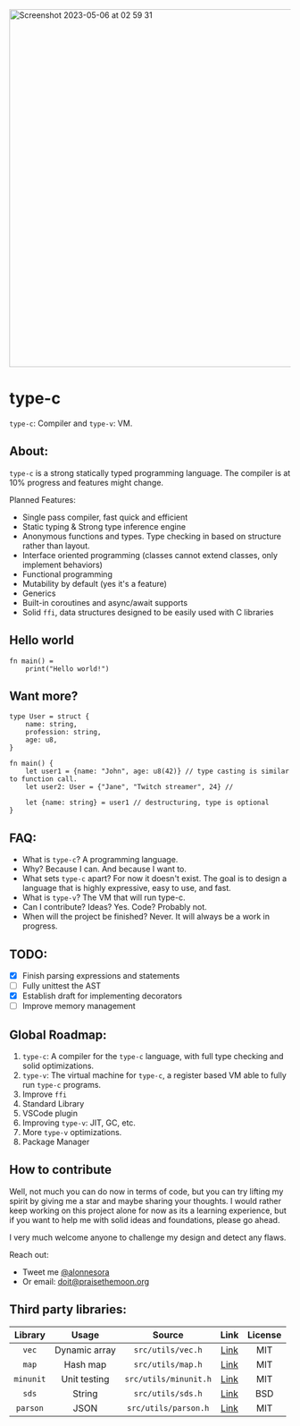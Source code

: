 

<img width="640" alt="Screenshot 2023-05-06 at 02 59 31" src="https://user-images.githubusercontent.com/22145460/236589829-4ddbb4e4-1c34-4a98-95ca-3e618c637fb0.png">

type-c
===
`type-c`: Compiler and `type-v`: VM.

## About:
`type-c` is a strong statically typed programming language. 
The compiler is at 10% progress and features  might change.

Planned Features:
- Single pass compiler, fast quick and efficient
- Static typing & Strong type inference engine
- Anonymous functions and types. Type checking in based on structure rather than layout. 
- Interface oriented programming (classes cannot extend classes, only implement behaviors)
- Functional programming
- Mutability by default (yes it's a feature)
- Generics
- Built-in coroutines and async/await supports
- Solid `ffi`, data structures designed to be easily used with C libraries


## Hello world
```
fn main() =
    print("Hello world!")
```

## Want more?
```
type User = struct {
    name: string,
    profession: string,
    age: u8,
}

fn main() {
    let user1 = {name: "John", age: u8(42)} // type casting is similar to function call.
    let user2: User = {"Jane", "Twitch streamer", 24} // 
    
    let {name: string} = user1 // destructuring, type is optional
}
```

## FAQ:
- What is `type-c`? A programming language.
- Why? Because I can. And because I want to.
- What sets `type-c` apart? For now it doesn't exist. The goal is to design a language that is highly expressive, easy to use, and fast.
- What is `type-v`? The VM that will run type-c.
- Can I contribute? Ideas? Yes. Code? Probably not.
- When will the project be finished? Never. It will always be a work in progress.

## TODO:
- [x] Finish parsing expressions and statements
- [ ] Fully unittest the AST
- [x] Establish draft for implementing decorators
- [ ] Improve memory management

## Global Roadmap:
1. `type-c`: A compiler for the `type-c` language, with full type checking and solid optimizations.
2. `type-v`: The virtual machine for `type-c`, a register based VM able to fully run `type-c` programs.
3. Improve `ffi`
4. Standard Library
5. VSCode plugin
6. Improving `type-v`: JIT, GC, etc.
7. More `type-v` optimizations.
8. Package Manager

## How to contribute
Well, not much you can do now in terms of code, but you can try lifting my spirit by giving me a star and maybe sharing your thoughts.
I would rather keep working on this project alone for now as its a learning experience, but if you want to help me
with solid ideas and foundations, please go ahead.

I very much welcome anyone to challenge my design and detect any flaws.

Reach out:
- Tweet me [@alonnesora](https://twitter.com/alonnesora) 
- Or email: doit@praisethemoon.org

## Third party libraries:

|  Library  |     Usage     |        Source         | Link | License |
|:---------:|:-------------:|:---------------------:| :---: |:-------:|
|   `vec`   | Dynamic array |   `src/utils/vec.h`   | [Link](https://github.com/rxi/vec)|   MIT   |
|   `map`   |   Hash map    |   `src/utils/map.h`   | [Link](https://github.com/rxi/map) |   MIT   |
| `minunit` | Unit testing  | `src/utils/minunit.h` | [Link](https://github.com/siu/minunit) |   MIT   |
|   `sds`   |    String     |   `src/utils/sds.h`   | [Link](https://github.com/antirez/sds) |   BSD   |
| `parson`  |     JSON      | `src/utils/parson.h`  | [Link](https://github.com/kgabis/parson) | MIT|   

